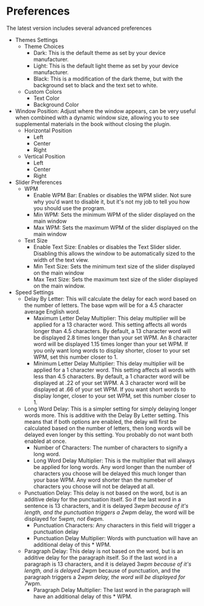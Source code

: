 Preferences
============

The latest version includes several advanced preferences

- Themes Settings
    - Theme Choices
        - Dark: This is the default theme as set by your device manufacturer.
        - Light: This is the default light theme as set by  your device manufacturer.
        - Black: This is a modification of the dark theme, but with the background set to black and the text set to white.
    - Custom Colors
        - Text Color
        - Background Color
- Window Position: Adjust where the window appears, can be very useful when combined with a dynamic window size, allowing you to see supplemental materials in the book without closing the plugin.
    - Horizontal Position
        - Left
        - Center
        - Right
    - Vertical Position
        - Left
        - Center
        - Right
- Slider Preferences
    - WPM
        - Enable WPM Bar: Enables or disables the WPM slider. Not sure why you'd want to disable it, but it's not my job to tell you how you should use the program.
        - Min WPM: Sets the minimum WPM of the slider displayed on the main window
        - Max WPM: Sets the maximum WPM of the slider displayed on the main window
    - Text Size
        - Enable Text Size: Enables or disables the Text Slider slider. Disabling this allows the window to be automatically sized to the width of the text view.
        - Min Text Size: Sets the minimum text size of the slider displayed on the main window
        - Max Text Size: Sets the maximum text size of the slider displayed on the main window.
- Speed Settings
    - Delay By Letter: This will calculate the delay for each word based on the number of letters. The base wpm will be for a 4.5 character average English word.
        - Maximum Letter Delay Multiplier: This delay multiplier will be applied for a 13 character word. This setting affects all words longer than 4.5 characters.
        By default, a 13 character word will be displayed 2.8 times longer than your set WPM. An 8 character word will be displayed 1.15 times longer than your set WPM.
        If you only want long words to display shorter, closer to your set WPM, set this number closer to 1.
        - Minimum Letter Delay Multiplier: This delay multiplier will be applied for a 1 character word. This setting affects all words with less than 4.5 characters.
        By default, a 1 character word will be displayed at .22 of your set WPM. A 3 character word will be displayed at .66 of your set WPM.
        If you want short words to display longer, closer to your set WPM, set this number closer to 1.
    - Long Word Delay: This is a simpler setting for simply delaying longer words more. This is additive with the Delay By Letter setting.
    This means that if both options are enabled, the delay will first be calculated based on the number of letters, then long words will be delayed even longer by this setting.
    You probably do not want both enabled at once.
        - Number of Characters: The number of characters to signify a long word.
        - Long Word Delay Multiplier: This is the multiplier that will always be applied for long words. Any word longer than the number of characters you choose will be
        delayed this much longer than your base WPM. Any word shorter than the numeber of characters you choose will not be delayed at all.
    - Punctuation Delay: This delay is not based on the word, but is an additive delay for the punctuation itself. So if the last word in a sentence is 13 characters, and it
    is delayed 3*wpm because of it's length, and the punctuation triggers a 2*wpm delay, the word will be displayed for 5*wpm, not 6*wpm.
        - Punctuation Characters: Any characters in this field will trigger a punctuation delay
        - Punctuation Delay Multiplier: Words with punctuation will have an additional delay of this * WPM.
    - Paragraph Delay: This delay is not based on the word, but is an additive delay for the paragraph itself. So if the last word in a paragraph is 13 characters, and it
    is delayed 3*wpm because of it's length, and is delayed 2*wpm because of punctuation, and the paragraph triggers a 2*wpm delay, the word will be displayed for 7*wpm.
        - Paragraph Delay Multiplier: The last word in the paragraph will have an additional delay of this * WPM.
